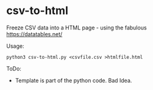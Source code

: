 # csv-to-html
Freeze CSV data into a HTML page - using the fabulous https://datatables.net/

Usage:
```
python3 csv-to-html.py <csvfile.csv >htmlfile.html
```

ToDo:

  * Template is part of the python code. Bad Idea.


